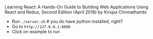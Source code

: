 Learning React: A Hands-On Guide to Building Web Applications Using React and Redux, Second Edition (April 2018)
by Kirupa Chinnathambi

* Run `./server.sh` # you do have python installed, right?
* Go to `http://127.0.0.1:8888`
* Click on example to run
